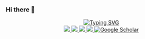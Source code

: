 ### Hi there 👋

<p align="center">
<a href="https://github.com/yourusername">
    <img src="https://readme-typing-svg.demolab.com?font=Georgia&size=22&duration=2000&pause=100&multiline=true&width=435&height=70&lines=Pablo+Laso;Data+Scientist+%7C+ML+and+DL+Specialist" alt="Typing SVG" />
</a>
<br/>
    
<a href="https://lasopablo.github.io">
    <img src="https://img.shields.io/badge/Website-lasopablo.github.io-blue?style=flat-square">
</a>
<a href="https://lasopablo.github.io/about">
    <img src="https://img.shields.io/badge/PDF-Resume-blue?style=flat-square&logo=adobe">
</a>  
<a href="https://www.linkedin.com/in/lasopablo/">
    <img src="https://img.shields.io/badge/-LinkedIn-blue?style=flat-square&logo=linkedin">
</a>
<a href="mailto:plaso@kth.se">
    <img src="https://img.shields.io/badge/-Email-blue?style=flat-square&logo=gmail&logoColor=white">
</a>
<a href="https://scholar.google.com/citations?user=fg-K6PIAAAAJ&hl=en" target="_blank">
    <img alt='Google Scholar' src='https://img.shields.io/badge/Scholar-blue?style=flat&logo=GoogleScholar&logoColor=white&&color=blue'>
</a>
</p>

